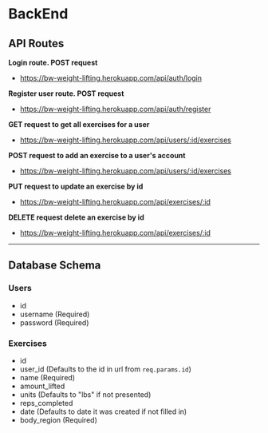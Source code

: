 # BackEnd

## API Routes
**Login route. POST request**
- https://bw-weight-lifting.herokuapp.com/api/auth/login

**Register user route. POST request**
- https://bw-weight-lifting.herokuapp.com/api/auth/register

**GET request to get all exercises for a user**
- https://bw-weight-lifting.herokuapp.com/api/users/:id/exercises

**POST request to add an exercise to a user's account**
- https://bw-weight-lifting.herokuapp.com/api/users/:id/exercises

**PUT request to update an exercise by id**
- https://bw-weight-lifting.herokuapp.com/api/exercises/:id

**DELETE request delete an exercise by id**
- https://bw-weight-lifting.herokuapp.com/api/exercises/:id

---
## Database Schema
### Users
- id
- username (Required)
- password (Required)

### Exercises
- id
- user_id (Defaults to the id in url from `req.params.id`)
- name (Required)
- amount_lifted
- units (Defaults to "lbs" if not presented)
- reps_completed
- date (Defaults to date it was created if not filled in)
- body_region (Required)